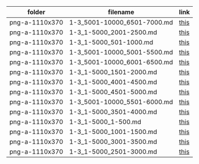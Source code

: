 | folder | filename | link |
|--------|----------|------|
|png-a-1110x370|1-3_5001-10000_6501-7000.md|[this](https://github.com/dbchord/cdn/blob/master/_/png-a-1110x370/1-3_5001-10000_6501-7000.md)|
|png-a-1110x370|1-3_1-5000_2001-2500.md|[this](https://github.com/dbchord/cdn/blob/master/_/png-a-1110x370/1-3_1-5000_2001-2500.md)|
|png-a-1110x370|1-3_1-5000_501-1000.md|[this](https://github.com/dbchord/cdn/blob/master/_/png-a-1110x370/1-3_1-5000_501-1000.md)|
|png-a-1110x370|1-3_5001-10000_5001-5500.md|[this](https://github.com/dbchord/cdn/blob/master/_/png-a-1110x370/1-3_5001-10000_5001-5500.md)|
|png-a-1110x370|1-3_5001-10000_6001-6500.md|[this](https://github.com/dbchord/cdn/blob/master/_/png-a-1110x370/1-3_5001-10000_6001-6500.md)|
|png-a-1110x370|1-3_1-5000_1501-2000.md|[this](https://github.com/dbchord/cdn/blob/master/_/png-a-1110x370/1-3_1-5000_1501-2000.md)|
|png-a-1110x370|1-3_1-5000_4001-4500.md|[this](https://github.com/dbchord/cdn/blob/master/_/png-a-1110x370/1-3_1-5000_4001-4500.md)|
|png-a-1110x370|1-3_1-5000_4501-5000.md|[this](https://github.com/dbchord/cdn/blob/master/_/png-a-1110x370/1-3_1-5000_4501-5000.md)|
|png-a-1110x370|1-3_5001-10000_5501-6000.md|[this](https://github.com/dbchord/cdn/blob/master/_/png-a-1110x370/1-3_5001-10000_5501-6000.md)|
|png-a-1110x370|1-3_1-5000_3501-4000.md|[this](https://github.com/dbchord/cdn/blob/master/_/png-a-1110x370/1-3_1-5000_3501-4000.md)|
|png-a-1110x370|1-3_1-5000_1-500.md|[this](https://github.com/dbchord/cdn/blob/master/_/png-a-1110x370/1-3_1-5000_1-500.md)|
|png-a-1110x370|1-3_1-5000_1001-1500.md|[this](https://github.com/dbchord/cdn/blob/master/_/png-a-1110x370/1-3_1-5000_1001-1500.md)|
|png-a-1110x370|1-3_1-5000_3001-3500.md|[this](https://github.com/dbchord/cdn/blob/master/_/png-a-1110x370/1-3_1-5000_3001-3500.md)|
|png-a-1110x370|1-3_1-5000_2501-3000.md|[this](https://github.com/dbchord/cdn/blob/master/_/png-a-1110x370/1-3_1-5000_2501-3000.md)|
